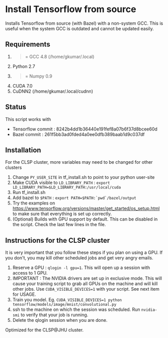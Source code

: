 # Install Tensorflow from source

Installs Tensorflow from source (with Bazel) with a non-system GCC. This is useful
when the system GCC is outdated and cannot be updated easily.

## Requirements
1. >= GCC 4.8 (/home/gkumar/.local)
2. Python 2.7
3. >= Numpy 0.9
4. CUDA 7.0
5. CuDNN2 (/home/gkumar/.local/cudnn)

## Status
This script works with
* Tensorflow commit : 8242b4dd1b36440e191fef8a07b6f37d8bcee60d
* Bazel commit : 261f5bb3ad0fded4a0ee0dfb389baab1d9c037df

## Installation
For the CLSP cluster, more variables may need to be changed for other clusters

1. Change ``PY_USER_SITE`` in tf_install.sh to point to your python user-site
2. Make CUDA visible to ``LD_LIBRARY_PATH`` : ``export LD_LIBRARY_PATH=$LD_LIBRARY_PATH:/usr/local/cuda``
3. Run tf_install.sh
4. Add bazel to ``$PATH`` : ``export PATH=$PATH:`pwd`/bazel/output``
5. Try the examples on https://www.tensorflow.org/versions/master/get_started/os_setup.html to make
    sure that everything is set up correctly.
6. (Optional) Builds with GPU support by default. This can be disabled in the script.
    Check the last few lines in the file.

## Instructions for the CLSP cluster
It is very important that you follow these steps if you plan on using a GPU. If you don't, you may kill other scheduled jobs and get very angry emails.

1. Reserve a GPU : ``qlogin -l gpu=1``. This will open up a session with access to 1 GPU.
2. IMPORTANT : The NVIDIA drivers are set up in exclusive mode. This will cause your training script to grab all GPUs on the machine and will kill other jobs. Use ``CUDA_VISIBLE_DEVICES=1`` with your script. See next item for USAGE.
2. Train you model. Eg. ``CUDA_VISIBLE_DEVICES=1 python tensorflow/models/image/mnist/convolutional.py``
3. ssh to the machine on which the session was scheduled. Run ``nvidia-smi`` to verify that your job is running.
4. Delete the qlogin session when you are done.

Optimized for the CLSP@JHU cluster.
